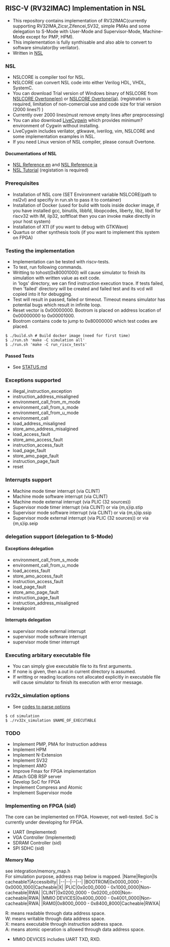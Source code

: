 ## RISC-V (RV32IMAC) Implementation in NSL
- This repository contains implementation of RV32IMAC(currently supporting RV32IMA,Zicsr,Zifencei,SV32, simple PMAs and some delegation to S-Mode with User-Mode and Supervisor-Mode, Machine-Mode except for PMP, HPM).  
- This implementation is fully synthisable and also able to convert to software simulator(by verilator).  
- Written in [NSL](http://www.overtone.co.jp/products/and-the-nsl/) 
### NSL 
- NSLCORE is compiler tool for NSL.
- NSLCORE can convert NSL code into either Verilog HDL, VHDL, SystemC.
- You can download Trial version of Windows binary of NSLCORE from [NSLCORE Overtone(en)](http://www.overtone.co.jp/en/support/downloads/) or [NSLCORE Overtone(ja)](http://www.overtone.co.jp/support/downloads/). (registration is required, limitation of non-comercial use and code size for trial version (2000 lines?) )
- Currently over 2000 lines(must remove empty lines after preprocessing)
- You can also download [LiveCygwin](http://www.ip-arch.jp/#LiveCygwin) which provides minimum? environment of Cygwin without installing. 
- LiveCygwin includes verilator, gtkwave, iverilog, vim, NSLCORE and some implementation examples in NSL.
- If you need Linux version of NSL compiler, please consult Overtone.
#### Documentations of NSL
- [NSL Reference en](http://www.overtone.co.jp/wp_overtone/wp-content/uploads/2010/06/NSL_Language_Reference_ver1.1E.pdf) and [NSL Reference ja](http://www.overtone.co.jp/release_data/documents/reference/NSL_Language_Reference_ver1.5.pdf)
- [NSL Tutorial](http://www.overtone.co.jp/software_download/ja/) (registation is required)

### Prerequisites
- Installation of NSL core (SET Environment variable NSLCORE(path to nsl2vl) and specifiy in run.sh to pass it to container) 
- Installation of Docker  (used for bulid with tools inside docker image, if you have installed gcc, binutils, libbfd, libopcodes, liberty, libz, libdl for riscv32 with IM, ilp32, softfloat then you can invoke make directly in your host system)
- Installation of X11 (if you want to debug with GTKWave)  
- Quartus or other synthesis tools (if you want to implement this system on FPGA)

### Testing the implementation
- Implementation can be tested with riscv-tests.  
- To test, run following commands.  
- Writting to tohost(0x80001000) will cause simulator to finish its simulation with written value as exit code.  
in 'logs' directory, we can find instruction execution trace. If tests failed, then 'failed' directory will be created and failed test and its vcd will copied into it for debugging.  
- Test will result in passed, failed or timeout. Timeout means simulator has potential bugs which result in infinite loop.  
- Reset vector is 0x00000000. Bootrom is placed on address location of 0x00000000 to 0x00001000.
- Bootrom contains code to jump to 0x80000000 which test codes are placed.
```
$ ./build.sh # Build docker image (need for first time)
$ ./run.sh 'make -C simulation all'
$ ./run.sh 'make -C run_riscv_tests'
```

#### Passed Tests
- See [STATUS.md](STATUS.md)

### Exceptions supported
- illegal_instruction_exception
- instruction_address_misaligned
- environment_call_from_m_mode
- environment_call_from_s_mode
- environment_call_from_u_mode
- environment_call
- load_address_misaligned
- store_amo_address_misalgined
- load_access_fault
- store_amo_access_fault
- instruction_access_fault
- load_page_fault
- store_amo_page_fault
- instruction_page_fault
- reset

### Interrupts support
- Machine mode timer interrupt (via CLINT)
- Machine mode software interrupt (via CLINT)
- Machine mode external interrupt (via PLIC (32 sources))
- Supervisor mode timer interrupt (via CLINT) or via {m,s}ip.stip
- Supervisor mode software interrupt (via CLINT) or via {m,s}ip.ssip
- Supervisor mode external interrupt (via PLIC (32 sources)) or via {m,s}ip.seip

### delegation support (delegation to S-Mode)
#### Exceptions delegation
- environment_call_from_s_mode
- environment_call_from_u_mode
- load_access_fault
- store_amo_access_fault
- instruction_access_fault
- load_page_fault
- store_amo_page_fault
- instruction_page_fault
- instruction_address_misaligned
- breakpoint
#### Interrupts delegation
- supervisor mode external interrupt
- supervisor mode software interrupt
- supervisor mode timer interrupt

### Executing arbitary executable file
- You can simply give executable file to its first arguments.
- If none is given, then a.out in current directory is assumed.
- If writting or reading locations not allocated explicitly in executable file 
will cause simulator to finish its execution with error message.

### rv32x_simulation options
- See [codes to parse options](simulation/rv32x_simulation.cpp)

``` 
$ cd simulation
$ ./rv32x_simulation $NAME_OF_EXECUTABLE
```

### TODO 
- Implement PMP, PMA for Instruction address
- Implement HPM
- Implement N-Extension
- Implement SV32
- Implement AMO
- Improve Fmax for FPGA implementation
- Attach GDB RSP server
- Develop SoC for FPGA
- Implement Compress and Atomic
- Implement Supervisor mode

### Implementing on FPGA (sid)
The core can be implemented on FPGA.
However, not well-tested. 
SoC is currently under developing for FPGA.
- UART 				(Implemented)
- VGA Controller	(Implemented)
- SDRAM Controller	(sid)
- SPI SDHC			(sid)
#### Memory Map
see integration/memory\_map.h  
For simulation purpose, address map below is mapped. 
|Name|Region|Is cacheable?|Accessibilty|
|--|--|--|--|
|BOOTROM|0x0000\_0000 - 0x0000\_1000|Cacheable|X|
|PLIC|0x0c00\_0000 - 0x1000\_0000|Non-cacheable|RWA|
|CLINT|0x0200\_0000 - 0x0200\_c000|Non-cacheable|RWA|
|MMIO DEVICES|0x4000\_0000 - 0x4001\_0000|Non-cacheable|RWA|
|RAM0|0x8000\_0000 - 0x8400\_8000|Cacheable|RWXA|



R: means readable through data address space.  
W: means writable through data address space.  
X: means executable through instruction address space.  
A: means atomic operation is allowed through data address space.

- MMIO DEVICES includes UART TXD, RXD.
